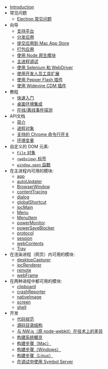 * [Introduction](README.md)
* 常见问题
  * [Electron 常见问题](zh-CN/faq/electron-faq.md)
* 向导
  * [支持平台](zh-CN/tutorial/supported-platforms.md)
  * [分发应用](zh-CN/tutorial/application-distribution.md)
  * [提交应用到 Mac App Store](zh-CN/tutorial/mac-app-store-submission-guide.md)
  * [打包应用](zh-CN/tutorial/application-packaging.md)
  * [使用 Node 原生模块](zh-CN/tutorial/using-native-node-modules.md)
  * [主进程调试](zh-CN/tutorial/debugging-main-process.md)
  * [使用 Selenium 和 WebDriver](zh-CN/tutorial/using-selenium-and-webdriver.md)
  * [使用开发人员工具扩展](zh-CN/tutorial/devtools-extension.md)
  * [使用 Pepper Flash 插件](zh-CN/tutorial/using-pepper-flash-plugin.md)
  * [使用 Widevine CDM 插件](zh-CN/tutorial/using-widevine-cdm-plugin.md)
* 教程
  * [快速入门](zh-CN/tutorial/quick-start.md)
  * [桌面环境集成](zh-CN/tutorial/desktop-environment-integration.md)
  * [在线/离线事件探测](zh-CN/tutorial/online-offline-events.md)
* API文档
  * [简介](zh-CN/api/synopsis.md)
  * [进程对象](zh-CN/api/process.md)
  * [支持的 Chrome 命令行开关](zh-CN/api/chrome-command-line-switches.md)
  * [环境变量](zh-CN/api/environment-variables.md)
* 自定义的 DOM 元素:
  * [`File` 对象](zh-CN/api/file-object.md)
  * [`<webview>` 标签](zh-CN/api/web-view-tag.md)
  * [`window.open` 函数](zh-CN/api/window-open.md)
* 在主进程内可用的模块:
  * [app](zh-CN/api/app.md)
  * [autoUpdater](zh-CN/api/auto-updater.md)
  * [BrowserWindow](zh-CN/api/browser-window.md)
  * [contentTracing](zh-CN/api/content-tracing.md)
  * [dialog](zh-CN/api/dialog.md)
  * [globalShortcut](zh-CN/api/global-shortcut.md)
  * [ipcMain](zh-CN/api/ipc-main.md)
  * [Menu](zh-CN/api/menu.md)
  * [MenuItem](zh-CN/api/menu-item.md)
  * [powerMonitor](zh-CN/api/power-monitor.md)
  * [powerSaveBlocker](zh-CN/api/power-save-blocker.md)
  * [protocol](zh-CN/api/protocol.md)
  * [session](zh-CN/api/session.md)
  * [webContents](zh-CN/api/web-contents.md)
  * [Tray](zh-CN/api/tray.md)
* 在渲染进程（网页）内可用的模块:
  * [desktopCapturer](zh-CN/api/desktop-capturer.md)
  * [ipcRenderer](zh-CN/api/ipc-renderer.md)
  * [remote](zh-CN/api/remote.md)
  * [webFrame](zh-CN/api/web-frame.md)
* 在两种进程中都可用的模块:
  * [clipboard](zh-CN/api/clipboard.md)
  * [crashReporter](zh-CN/api/crash-reporter.md)
  * [nativeImage](zh-CN/api/native-image.md)
  * [screen](zh-CN/api/screen.md)
  * [shell](zh-CN/api/shell.md)
* 开发
  * [代码规范](zh-CN/development/coding-style.md)
  * [源码目录结构](zh-CN/development/source-code-directory-structure.md)
  * [与 NW.js（原 node-webkit）在技术上的差异](zh-CN/development/atom-shell-vs-node-webkit.md)
  * [构建系统概览](zh-CN/development/build-system-overview.md)
  * [构建步骤（Mac）](zh-CN/development/build-instructions-mac.md)
  * [构建步骤（Windows）](zh-CN/development/build-instructions-windows.md)
  * [构建步骤（Linux）](zh-CN/development/build-instructions-linux.md)
  * [在调试中使用 Symbol Server](zh-CN/development/setting-up-symbol-server.md)
